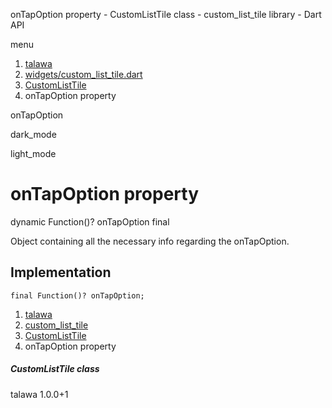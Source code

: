 




onTapOption property - CustomListTile class - custom\_list\_tile library - Dart API







menu

1. [talawa](../../index.html)
2. [widgets/custom\_list\_tile.dart](../../widgets_custom_list_tile/widgets_custom_list_tile-library.html)
3. [CustomListTile](../../widgets_custom_list_tile/CustomListTile-class.html)
4. onTapOption property

onTapOption


dark\_mode

light\_mode




# onTapOption property


dynamic Function()?
onTapOption
final

Object containing all the necessary info regarding the onTapOption.


## Implementation

```
final Function()? onTapOption;
```

 


1. [talawa](../../index.html)
2. [custom\_list\_tile](../../widgets_custom_list_tile/widgets_custom_list_tile-library.html)
3. [CustomListTile](../../widgets_custom_list_tile/CustomListTile-class.html)
4. onTapOption property

##### CustomListTile class





talawa
1.0.0+1






